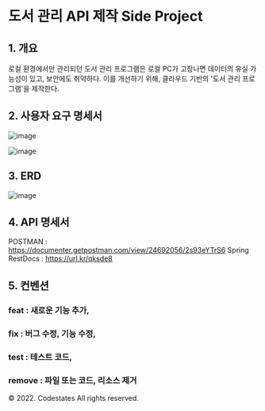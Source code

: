 # 도서 관리 API 제작 Side Project

## 1. 개요
로컬 환경에서만 관리되던 도서 관리 프로그램은 로컬 PC가 고장나면 데이터의 유실 가능성이 있고, 보안에도 취약하다.
이를 개선하기 위해, 클라우드 기반의 '도서 관리 프로그램'을 제작한다.

## 2. 사용자 요구 명세서
![image](https://github.com/Dvdhan/Library_API/assets/105369104/6c455f6f-139a-4ca2-ab1c-886e457e5d2f)

![image](https://github.com/Dvdhan/Library_API/assets/105369104/80cd6e86-07b1-4097-b199-37fd79b9c444)

## 3. ERD
![image](https://user-images.githubusercontent.com/105369104/236761214-72437a57-8a9e-41b4-87ca-3dd2f87969d7.png)

## 4. API 명세서
POSTMAN : https://documenter.getpostman.com/view/24692056/2s93eYTrS6
Spring RestDocs : https://url.kr/qksde8

## 5. 컨벤션

### feat : 새로운 기능 추가,

### fix : 버그 수정, 기능 수정,

### test : 테스트 코드,

### remove : 파일 또는 코드, 리소스 제거

© 2022. Codestates All rights reserved.
